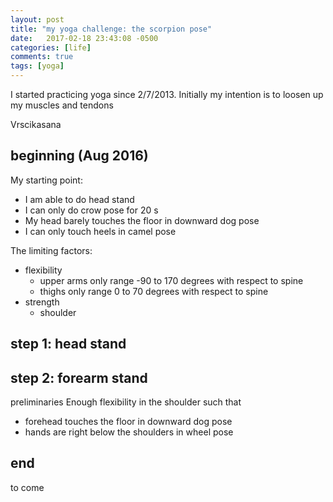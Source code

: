 ```yaml
---
layout: post
title: "my yoga challenge: the scorpion pose"
date:   2017-02-18 23:43:08 -0500
categories: [life]
comments: true
tags: [yoga]
---
```


I started practicing yoga since 2/7/2013.
Initially my intention is to loosen up my muscles and tendons 

Vrscikasana

## beginning (Aug 2016)

My starting point:
* I am able to do head stand
* I can only do crow pose for 20 s 
* My head barely touches the floor in downward dog pose 
* I can only touch heels in camel pose

The limiting factors:
* flexibility 
    * upper arms only range -90 to 170 degrees with respect to spine
    * thighs only range 0 to 70 degrees with respect to spine
* strength
    * shoulder 

## step 1: head stand

## step 2: forearm stand

preliminaries Enough flexibility in the shoulder such that 

* forehead touches the floor in downward dog pose
* hands are right below the shoulders in wheel pose

## end

to come

